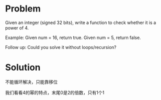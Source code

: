 # Problem

Given an integer (signed 32 bits), write a function to check whether it is a power of 4.

Example:
Given num = 16, return true. Given num = 5, return false.

Follow up: Could you solve it without loops/recursion?

# Solution

不能循环解决，只能靠移位

我们看看4的幂的特点，末尾0是2的倍数，只有1个1